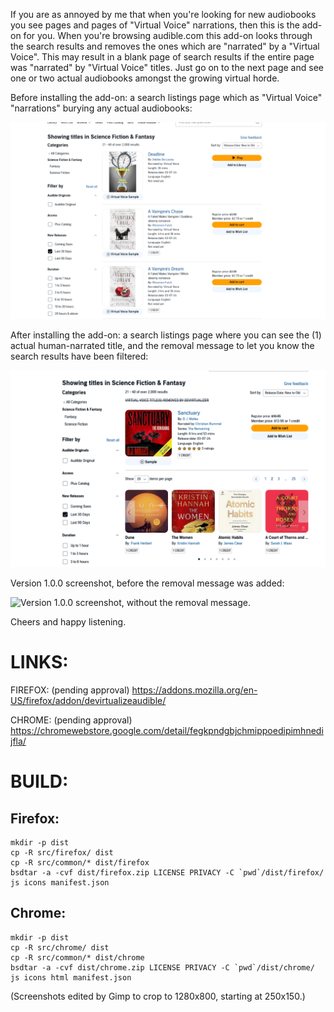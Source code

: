 If you are as annoyed by me that when you're looking for new audiobooks you see pages and pages of "Virtual Voice"
narrations, then this is the add-on for you. When you're browsing audible.com this add-on looks through the search
results and removes the ones which are "narrated" by a "Virtual Voice". This may result in a blank page of search
results if the entire page was "narrated" by "Virtual Voice" titles. Just go on to the next page and see one or two
actual audiobooks amongst the growing virtual horde.

Before installing the add-on: a search listings page which as "Virtual Voice" "narrations" burying any actual
audiobooks:

![Before installing the add-on: a search listings page which as "Virtual Voice" "narrations" burying any actual audiobooks.](screenshots/Screenshot%202024-03-07%20at%2012-54-58%20Science%20Fiction%20&%20Fantasy%20Audiobooks%20in%20English%20Audible.com%201280x800.png)

After installing the add-on: a search listings page where you can see the (1) actual human-narrated title, and the
removal message to let you know the search results have been filtered:

![After installing the add-on: a search listings page where you can see the (1) actual human-narrated title.](screenshots/Screenshot%202024-03-08%20at%2008-49-04%20Science%20Fiction%20&%20Fantasy%20Audiobooks%20in%20English%20Audible.com%201280x800.png)

Version 1.0.0 screenshot, before the removal message was added:

![Version 1.0.0 screenshot, without the removal message.](Screenshot%202024-03-07%20at%2012-54-17%20Science%20Fiction%20&%20Fantasy%20Audiobooks%20in%20English%20Audible.com%201280x800.png)


Cheers and happy listening.

# LINKS:

FIREFOX: (pending approval) https://addons.mozilla.org/en-US/firefox/addon/devirtualizeaudible/

CHROME: (pending approval) https://chromewebstore.google.com/detail/fegkpndgbjchmippoedipimhnedijfla/

# BUILD:

## Firefox:

```
mkdir -p dist
cp -R src/firefox/ dist
cp -R src/common/* dist/firefox
bsdtar -a -cvf dist/firefox.zip LICENSE PRIVACY -C `pwd`/dist/firefox/ js icons manifest.json

```

## Chrome:

```
mkdir -p dist
cp -R src/chrome/ dist
cp -R src/common/* dist/chrome
bsdtar -a -cvf dist/chrome.zip LICENSE PRIVACY -C `pwd`/dist/chrome/ js icons html manifest.json
```

(Screenshots edited by Gimp to crop to 1280x800, starting at 250x150.)
